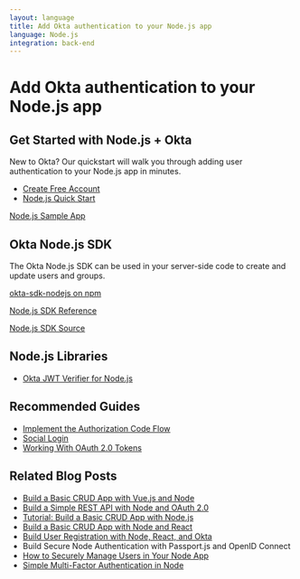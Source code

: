 ```yaml
---
layout: language
title: Add Okta authentication to your Node.js app
language: Node.js
integration: back-end
---
```


# <i class='icon-48 docsPage code-nodejs'></i> Add Okta authentication to your Node.js app

## Get Started with Node.js + Okta

New to Okta? Our quickstart will walk you through adding user authentication to your Node.js app in minutes.

<ul class='language-ctas'>
	<li>
		<a href='https://developer.okta.com/signup/' class='code-button highlighted' data-proofer-ignore>
			<span>Create Free Account</span>
		</a>
	</li>
	<li>
		<a href='/quickstart/#/okta-sign-in-page/nodejs/' class='code-button inverse' data-proofer-ignore>
			<span>Node.js Quick Start</span>
		</a>
	</li>
</ul>

<a href='https://github.com/okta/samples-nodejs-express-4'>
	<span class='fa fa-github'></span> <span>Node.js Sample App</span>
</a>

## Okta Node.js SDK

The Okta Node.js SDK can be used in your server-side code to create and update users and groups.

<a href='https://www.npmjs.com/package/@okta/okta-sdk-nodejs' class="language-reference">
	<span class='icon download-16'></span> <span>okta-sdk-nodejs on npm</span>
</a>

<p class="language-reference">
	<a href='https://developer.okta.com/okta-sdk-nodejs/jsdocs/' class="language-reference">
		<span class='icon expression-16'></span> 
		<span>Node.js SDK Reference</span>
	</a>
</p>

<a href='https://developer.okta.com/okta-sdk-nodejs/jsdocs/'>
	<span class='fa fa-github'></span> <span>Node.js SDK Source</span>
</a>

## Node.js Libraries

<ul class="language-libraries">
	<li>
		<a href="https://github.com/okta/okta-oidc-js/tree/master/packages/jwt-verifier">
			<span class='fa fa-github'></span> <span>Okta JWT Verifier for Node.js</span>
		</a>
	</li>
</ul>

## Recommended Guides

<ul class="language-list">
	<li><a href="https://developer.okta.com/authentication-guide/implementing-authentication/auth-code">Implement the Authorization Code Flow</a></li>
	<li><a href="https://developer.okta.com/authentication-guide/social-login/">Social Login</a></li>
	<li><a href="https://developer.okta.com/authentication-guide/tokens/">Working With OAuth 2.0 Tokens</a></li>
</ul>

## Related Blog Posts

<ul class="language-list">
	<li><a href="https://developer.okta.com/blog/2018/02/15/build-crud-app-vuejs-node">Build a Basic CRUD App with Vue.js and Node</a></li>
	<li><a href="https://developer.okta.com/blog/2018/08/21/build-secure-rest-api-with-node">Build a Simple REST API with Node and OAuth 2.0</a></li>
	<li><a href="https://developer.okta.com/blog/2018/06/28/tutorial-build-a-basic-crud-app-with-node">Tutorial: Build a Basic CRUD App with Node.js</a></li>
	<li><a href="https://developer.okta.com/blog/2018/07/10/build-a-basic-crud-app-with-node-and-react">Build a Basic CRUD App with Node and React</a></li>
	<li><a href="https://developer.okta.com/blog/2018/02/06/build-user-registration-with-node-react-and-okta">Build User Registration with Node, React, and Okta</a></li>
	<li><a href="https://developer.okta.com/blog/2018/05/18/node-authentication-with-passport-and-oidc"></a>Build Secure Node Authentication with Passport.js and OpenID Connect</li>
	<li><a href="https://developer.okta.com/blog/2018/06/26/securely-manage-users-node-app">How to Securely Manage Users in Your Node App</a></li>
	<li><a href="https://developer.okta.com/blog/2018/05/22/simple-multifactor-authentication-in-node">Simple Multi-Factor Authentication in Node</a></li>
</ul>

